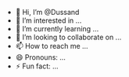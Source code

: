 - 👋 Hi, I’m @Dussand
- 👀 I’m interested in ...
- 🌱 I’m currently learning ...
- 💞️ I’m looking to collaborate on ...
- 📫 How to reach me ...
- 😄 Pronouns: ...
- ⚡ Fun fact: ...

<!---
Dussand/Dussand is a ✨ special ✨ repository because its `README.md` (this file) appears on your GitHub profile.
You can click the Preview link to take a look at your changes.
--->
